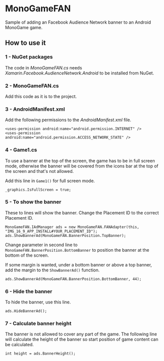 # MonoGameFAN

Sample of adding an Facebook Audience Network banner to an Android MonoGame game.

## How to use it

### 1 - NuGet packages

The code in *MonoGameFAN.cs* needs *Xamarin.Facebook.AudienceNetwork.Android* to be installed from NuGet.

### 2 - MonoGameFAN.cs

Add this code as it is to the project.

### 3 - AndroidManifest.xml

Add the following permissions to the *AndroidManifest.xml* file.

```
<uses-permission android:name="android.permission.INTERNET" />
<uses-permission android:name="android.permission.ACCESS_NETWORK_STATE" />
```

### 4 - Game1.cs

To use a banner at the top of the screen, the game has to be in full screen mode, otherwise the banner will be covered
from the icons bar at the top of the screen and that's not allowed.

Add this line in `Game1()` for full screen mode.

```
_graphics.IsFullScreen = true;
```

### 5 - To show the banner

These to lines will show the banner. Change the Placement ID to the correct Placement ID. 

```
MonoGameFAN.IAdManager ads = new MonoGameFAN.FANAdapter(this, "IMG_16_9_APP_INSTALL#YOUR_PLACEMENT_ID");
ads.ShowBannerAd(MonoGameFAN.BannerPosition.TopBanner);
```

Change parameter in second line to `MonoGameFAN.BannerPosition.BottomBanner` to position the banner at the bottom of the screen.

If some margin is wanted, under a bottom banner or above a top banner, add the margin to the `ShowBannerAd()` function.

```
ads.ShowBannerAd(MonoGameFAN.BannerPosition.BottomBanner, 44);
```

### 6 - Hide the banner

To hide the banner, use this line.

```
ads.HideBannerAd();
```

### 7 - Calculate banner height

The banner is not allowed to cover any part of the game. The following line will calculate the height of the banner
so start position of game content can be calculated.

```
int height = ads.BannerHeight();
```

